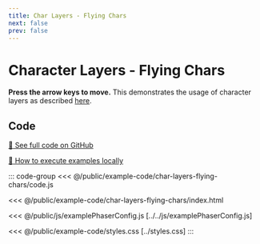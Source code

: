 ```yaml
---
title: Char Layers - Flying Chars
next: false
prev: false
---
```


<script setup>
import ExampleFrame from '../../components/ExampleFrame.vue';
</script>

# Character Layers - Flying Chars

**Press the arrow keys to move.** This demonstrates the usage of character layers as described [here](../../p/character-layers/index.html).

<ExampleFrame :src="'../../example-code/char-layers-flying-chars/index.html'" />

## Code

[:link: See full code on GitHub](https://github.com/Annoraaq/grid-engine/tree/master/docs/public/example-code/char-layers-flying-chars)

[:open_book: How to execute examples locally](../../p/execute-examples-locally/index.html)

::: code-group
<<< @/public/example-code/char-layers-flying-chars/code.js

<<< @/public/example-code/char-layers-flying-chars/index.html

<<< @/public/js/examplePhaserConfig.js [../../js/examplePhaserConfig.js]

<<< @/public/example-code/styles.css [../styles.css]
:::
